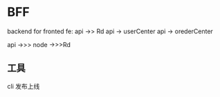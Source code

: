 # BFF
backend for fronted
fe: api ->> Rd
api -> userCenter
api -> orederCenter
<!-- 速度到达理论上限 -->
api ->>> node ->>>Rd

## 工具
 cli
 发布上线
